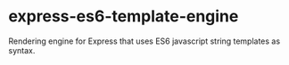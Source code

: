 # express-es6-template-engine
Rendering engine for Express that uses ES6 javascript string templates as syntax.
